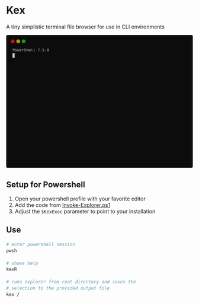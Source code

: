 # Kex

A tiny simplistic terminal file browser for use in CLI environments

![](./termtosvg_recording.svg)

## Setup for Powershell

1. Open your powershell profile with your favorite editor
2. Add the code from [Invoke-Explorer.ps1]
3. Adjust the `$KexExec` parameter to point to your installation

[Invoke-Explorer.ps1]: ./KamiExplore/Invoke-Explorer.ps1

## Use

```sh
# enter powershell session
pwsh

# shows help
kexR

# runs explorer from root directory and saves the
# selection to the provided output file
kex /
```
